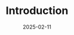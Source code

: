 ---
title: "Introduction"
date: "2025-02-11"
category : "General"
tags: ["intro", "getting-started" ]
---